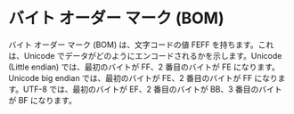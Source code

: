 # バイト オーダー マーク (BOM)

バイト オーダー マーク (BOM) は、文字コードの値 FEFF を持ちます。これは、Unicode
でデータがどのようにエンコードされるかを示します。Unicode (Little endian) では、最初のバイトが FF、2 番目のバイトが FE
になります。Unicode big endian では、最初のバイトが FE、2 番目のバイトが FF になります。UTF-8 では、最初のバイトが EF、2
番目のバイトが BB、3 番目のバイトが BF になります。